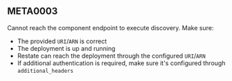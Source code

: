 ## META0003

Cannot reach the component endpoint to execute discovery. Make sure:

* The provided `URI`/`ARN` is correct
* The deployment is up and running
* Restate can reach the deployment through the configured `URI`/`ARN`
* If additional authentication is required, make sure it's configured through `additional_headers`